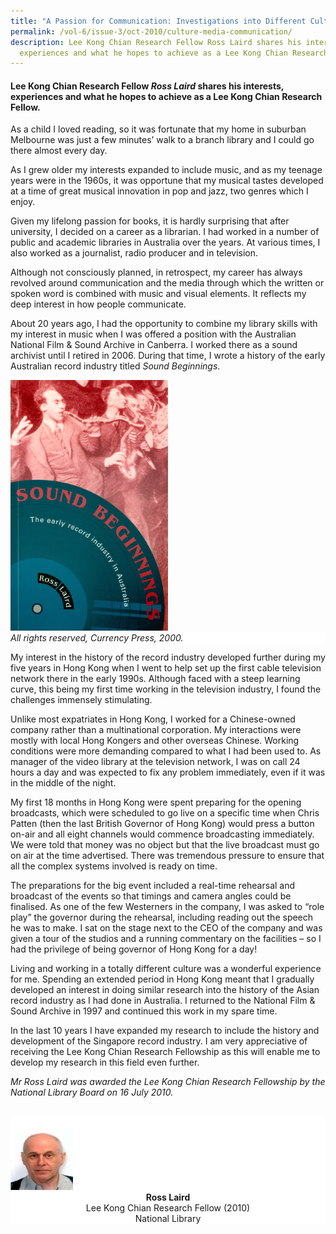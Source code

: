 ```yaml
---
title: "A Passion for Communication: Investigations into Different Cultures and Media"
permalink: /vol-6/issue-3/oct-2010/culture-media-communication/
description: Lee Kong Chian Research Fellow Ross Laird shares his interests,
  experiences and what he hopes to achieve as a Lee Kong Chian Research Fellow.
---
```

#### Lee Kong Chian Research Fellow *Ross Laird* shares his interests, experiences and what he hopes to achieve as a Lee Kong Chian Research Fellow.

As a child I loved reading, so it was fortunate that my home in suburban Melbourne was just a few minutes’ walk to a branch library and I could go there almost every day.

As I grew older my interests expanded to include music, and as my teenage years were in the 1960s, it was opportune that my musical tastes developed at a time of great musical innovation in pop and jazz, two genres which I enjoy.

Given my lifelong passion for books, it is hardly surprising that after university, I decided on a career as a librarian. I had worked in a number of public and academic libraries in Australia over the years. At various times, I also worked as a journalist, radio producer and in television.

Although not consciously planned, in retrospect, my career has always revolved around communication and the media through which the written or spoken word is combined with music and visual elements. It reflects my deep interest in how people communicate.

About 20 years ago, I had the opportunity to combine my library skills with my interest in music when I was offered a position with the Australian National Film &amp; Sound Archive in Canberra. I worked there as a sound archivist until I retired in 2006. During that time, I wrote a history of the early Australian record industry titled *Sound Beginnings*.

<img style="width:50%;" src="/images/Vol%206%20Issue%203/CulturesMedia/Ross%20Laird%20Image%201.jpg">
 <div style="background-color: white;"><i>All rights reserved, Currency Press, 2000.</i>
</div>

My interest in the history of the record industry developed further during my five years in Hong Kong when I went to help set up the first cable television network there in the early 1990s. Although faced with a steep learning curve, this being my first time working in the television industry, I found the challenges immensely stimulating.

Unlike most expatriates in Hong Kong, I worked for a Chinese-owned company rather than a multinational corporation. My interactions were mostly with local Hong Kongers and other overseas Chinese. Working conditions were more demanding compared to what I had been used to. As manager of the video library at the television network, I was on call 24 hours a day and was expected to fix any problem immediately, even if it was in the middle of the night.

My first 18 months in Hong Kong were spent preparing for the opening broadcasts, which were scheduled to go live on a specific time when Chris Patten (then the last British Governor of Hong Kong) would press a button on-air and all eight channels would commence broadcasting immediately. We were told that money was no object but that the live broadcast must go on air at the time advertised. There was tremendous pressure to ensure that all the complex systems involved is ready on time.

The preparations for the big event included a real-time rehearsal and broadcast of the events so that timings and camera angles could be finalised. As one of the few Westerners in the company, I was asked to “role play” the governor during the rehearsal, including reading out the speech he was to make. I sat on the stage next to the CEO of the company and was given a tour of the studios and a running commentary on the facilities – so I had the privilege of being governor of Hong Kong for a day!

Living and working in a totally different culture was a wonderful experience for me. Spending an extended period in Hong Kong meant that I gradually developed an interest in doing similar research into the history of the Asian record industry as I had done in Australia. I returned to the National Film &amp; Sound Archive in 1997 and continued this work in my spare time.

In the last 10 years I have expanded my research to include the history and development of the Singapore record industry. I am very appreciative of receiving the Lee Kong Chian Research Fellowship as this will enable me to develop my research in this field even further.

<i>Mr Ross Laird was awarded the Lee Kong Chian Research Fellowship by the National Library Board on 16 July 2010.</i>

<br>
<div style="background-color: white;">
<br>
<img src="/images/Authors/Ross.jpg" style="width: 100px; height: 100px;">
<center><b>Ross Laird</b><br>Lee Kong Chian Research Fellow (2010)<br> National Library</center></div>